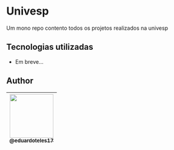 # Univesp
Um mono repo contento todos os projetos realizados na univesp

## Tecnologias utilizadas

- Em breve...

## Author

|[<img src="https://github.com/eduardoteles17.png?size=115" width=115><br><sub>@eduardoteles17</sub>](https://github.com/eduardoteles17)|
|:-:|
